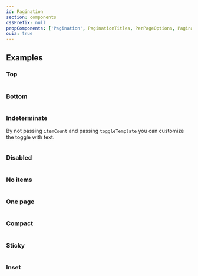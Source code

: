 ```yaml
---
id: Pagination
section: components
cssPrefix: null
propComponents: ['Pagination', PaginationTitles, PerPageOptions, PaginationToggleTemplateProps]
ouia: true
---
```


## Examples

### Top

```ts file="./PaginationTop.tsx"
```

### Bottom

```ts file="./PaginationBottom.tsx"
```

### Indeterminate

By not passing `itemCount` and passing `toggleTemplate` you can customize the toggle with text.

```ts file="./PaginationIndeterminate.tsx"
```

### Disabled

```ts file="./PaginationDisabled.tsx"
```

### No items

```ts file="./PaginationNoItems.tsx"
```

### One page

```ts file="./PaginationOnePage.tsx"
```

### Compact

```ts file="./PaginationCompact.tsx"
```

### Sticky

```ts isFullscreen file="./PaginationSticky.tsx"
```

### Inset

```ts file="./PaginationInset.tsx" isBeta
```